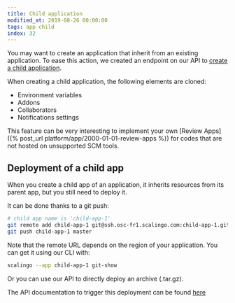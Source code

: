 ```yaml
---
title: Child application
modified_at: 2019-08-26 00:00:00
tags: app child
index: 32
---
```


You may want to create an application that inherit from an existing
application. To ease this action, we created an endpoint on our API to [create
a child
application](http://developers.scalingo.com/apps.html#create-a-child-application).

When creating a child application, the following elements are cloned:

* Environment variables
* Addons
* Collaborators
* Notifications settings

This feature can be very interesting to implement your own [Review Apps]({%
post_url platform/app/2000-01-01-review-apps %}) for codes that are not hosted
on unsupported SCM tools.

## Deployment of a child app

When you create a child app of an application, it inherits resources from its
parent app, but you still need to deploy it.

It can be done thanks to a git push:

```sh
# child app name is 'child-app-1'
git remote add child-app-1 git@ssh.osc-fr1.scalingo.com:child-app-1.git
git push child-app-1 master
```

Note that the remote URL depends on the region of your application. You can get
it using our CLI with:

```bash
scalingo --app child-app-1 git-show
```

Or you can use our API to directly deploy an archive (.tar.gz).

The API documentation to trigger this deployment can be found
[here](https://developers.scalingo.com/deployments.html#trigger-manually-a-deployment-from-an-archive)
